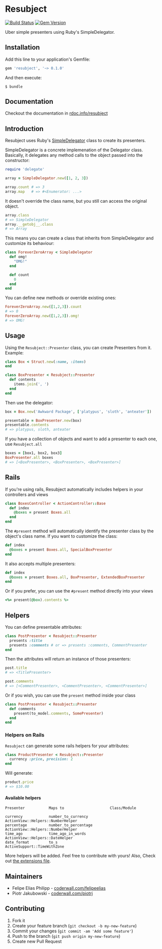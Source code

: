 # Resubject

[![Build Status](https://travis-ci.org/felipeelias/resubject.png?branch=master)](https://travis-ci.org/felipeelias/resubject)
[![Gem Version](https://fury-badge.herokuapp.com/rb/resubject.png)](http://badge.fury.io/rb/resubject)

Uber simple presenters using Ruby's SimpleDelegator.

## Installation

Add this line to your application's Gemfile:

```ruby
gem 'resubject', '~> 0.1.0'
```

And then execute:

    $ bundle

## Documentation

Checkout the documentation in [rdoc.info/resubject](http://rdoc.info/github/felipeelias/resubject/master/frames)

## Introduction

Resubject uses Ruby's [SimpleDelegator](http://apidock.com/ruby/SimpleDelegator) class to create its presenters.

SimpleDelegator is a concrete implemenation of the Delegator class. Basically, it delegates any method calls to the object passed into the constructor:

```ruby
require 'delegate'

array = SimpleDelegator.new([1, 2, 3])

array.count # => 3
array.map   # => #<Enumerator: ...>
```

It doesn't override the class name, but you still can access the original object.

```ruby
array.class
# => SimpleDelegator
array.__getobj__.class
# => Array
```

This means you can create a class that inherits from SimpleDelegator and customize its behaviour:

```ruby
class ForeverZeroArray < SimpleDelegator
  def omg!
    "OMG!"
  end

  def count
    0
  end
end
```

You can define new methods or override existing ones:

```ruby
ForeverZeroArray.new([1,2,3]).count
# => 0
ForeverZeroArray.new([1,2,3]).omg!
# => OMG!
```

## Usage

Using the `Resubject::Presenter` class, you can create Presenters from it. Example:

```ruby
class Box < Struct.new(:name, :items)
end

class BoxPresenter < Resubject::Presenter
  def contents
    items.join(', ')
  end
end
```

Then use the delegator:

```ruby
box = Box.new('Awkward Package', ['platypus', 'sloth', 'anteater'])

presentable = BoxPresenter.new(box)
presentable.contents
# => platypus, sloth, anteater
```

If you have a collection of objects and want to add a presenter to each one, use `Resubject.all`

```ruby
boxes = [box1, box2, box3]
BoxPresenter.all boxes
# => [<BoxPresenter>, <BoxPresenter>, <BoxPresenter>]
```

## Rails

If you're using rails, Resubject automatically includes helpers in your controllers and views

```ruby
class BoxesController < ActionController::Base
  def index
    @boxes = present Boxes.all
  end
end
```

The `#present` method will automatically identify the presenter class by the object's class name. If you want to customize the class:

```ruby
def index
  @boxes = present Boxes.all, SpecialBoxPresenter
end
```

It also accepts multiple presenters:

```ruby
def index
  @boxes = present Boxes.all, BoxPresenter, ExtendedBoxPresenter
end
```

Or if you prefer, you can use the `#present` method directly into your views

```ruby
<%= present(@box).contents %>
```

## Helpers

You can define presentable attributes:

```ruby
class PostPresenter < Resubject::Presenter
  presents :title
  presents :comments # or => presents :comments, CommentPresenter
end
```

Then the attributes will return an instance of those presenters:

```ruby
post.title
# => <TitlePresenter>

post.comments
# => [<CommentPresenter>, <CommentPresenter>, <CommentPresenter>]
```

Or if you wish, you can use the `present` method inside your class

```ruby
class PostPresenter < Resubject::Presenter
  def comments
    present(to_model.comments, SomePresenter)
  end
end
```

### Helpers on Rails

`Resubject` can generate some rails helpers for your attributes:

```ruby
class ProductPresenter < Resubject::Presenter
  currency :price, precision: 2
end
```

Will generate:

```ruby
product.price
# => $10.00
```

#### Available helpers

```text
Presenter           Maps to                     Class/Module

currency            number_to_currency          ActionView::Helpers::NumberHelper
percentage          number_to_percentage        ActionView::Helpers::NumberHelper
time_ago            time_ago_in_words           ActionView::Helpers::DateHelper
date_format         to_s                        ActiveSupport::TimeWithZone
```

More helpers will be added. Feel free to contribute with yours! Also, Check out [the extensions file](https://github.com/felipeelias/resubject/blob/master/lib/resubject/rails/extensions.rb).

## Maintainers

- Felipe Elias Philipp - [coderwall.com/felipeelias](http://coderwall.com/felipeelias)
- Piotr Jakubowski - [coderwall.com/piotrj](http://coderwall.com/piotrj)

## Contributing

1. Fork it
2. Create your feature branch (`git checkout -b my-new-feature`)
3. Commit your changes (`git commit -am 'Add some feature'`)
4. Push to the branch (`git push origin my-new-feature`)
5. Create new Pull Request
